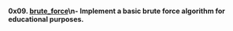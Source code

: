 #### 0x09. [brute_force](0x09-brute_force/)\n- Implement a basic brute force algorithm for educational purposes.
